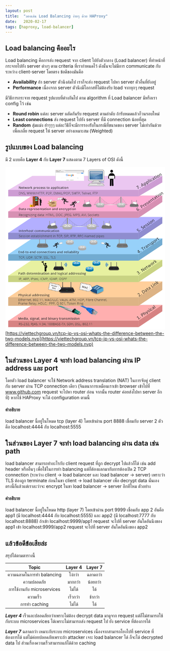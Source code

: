 ```yaml
---
layout: post
title:  "ลองเล่น Load Balancing ง่ายๆ ด้วย HAProxy"
date:   2020-02-17
tags: [haproxy, load-balancer]
---
```

## Load balancing คืออะไร
Load balancing คือการส่ง request จาก client ไปยังตัวกลาง (Load balancer) ที่ทำหน้าที่กระจายไปยัง server ต่างๆ ตาม criteria ที่เรากำหนดไว้ ดังนั้นจะไม่มีการ communicate กับระหว่าง client-server โดยตรง ข้อดีของมันคือ
- **Availability** ถ้า server ตัวนึงล่มไป เราก็จะส่ง request ไปหา server ตัวอื่นที่ยังอยู่
- **Performance** เนื่องจาก server ตัวนึงมีโอกาสที่ไม่ต้องรับ load จากทุกๆ request

มีวิธีการกระจาย request รูปแบบที่ต่างกันไป ตาม algorithm ที่ Load balancer มีหรือเรา config ไว้ เช่น
- **Round robin** แต่ละ server ผลัดกันรับ request ตามลำดับ ถ้ารับหมดแล้วก็วนรอบใหม่
- **Least connections** ส่ง request ไปยัง server ที่มี connection น้อยที่สุด
- **Random** สุ่มแม่ง ฮ่าๆๆๆ
แต่ละวิธีก็จะมีการรองรับในกรณีที่ขนาดของ server ไม่เท่ากันด้วย เพื่อเกลี่ย request ให้ server อย่างเหมาะสม (Weighted)  

## รูปแบบของ Load balancing
มี 2 แบบคือ **Layer 4** กับ **Layer 7** แสดงตาม 7 Layers of OSI ดังนี้  

![7 Layers of OSI Model](/assets/2020-02-17-seven-layers-of-OSI-model.png)
[https://viettechgroup.vn/tcp-ip-vs-osi-whats-the-difference-between-the-two-models.nvp](https://viettechgroup.vn/tcp-ip-vs-osi-whats-the-difference-between-the-two-models.nvp)

## ในส่วนของ Layer 4 จะทำ load balancing ผ่าน IP address และ port
โดยตัว load balancer จะใช้ Network address translation (NAT) ในการจับคู่ client กับ server ผ่าน TCP connection เดียว (จินตนาการเหมือนเราเข้า browser เข้าไปที่ www.github.com request จะไปหา router ก่อน จากนั้น router ค่อยส่งไปหา server อีกที) หากใช้ HAProxy จะได้ configuration ตามนี้

<script src="https://gist.github.com/raksit31667/69a6bca929b3592c4df86abc6b101acb.js"></script>

#### คำอธิบาย
load balancer นี้อยู่ในโหมด tcp (layer 4) โดยเข้าผ่าน port 8888 เชื่อมกับ server 2 ตัวคือ localhost:4444 กับ localhost:5555  

## ในส่วนของ Layer 7 จะทำ load balancing ผ่าน data เช่น path
load balancer สามารถทำอะไรกับ client request ที่ถูก decrypt ไปแล้วก็ได้ เช่น add header หรืออื่นๆ เพื่อใช้ในการทำ balancing แต่ก็ต้องแลกมากับการต้องเปิด 2 TCP connection (ระหว่าง client -> load balancer และ load balancer -> server) เพราะว่า TLS ต้องถูก terminate ก่อนในขา client -> load balancer เพื่อ decrypt data นั่นเอง ตรงนี้ก็แล้วแต่เราละว่าจะ encrypt ในขา load balancer -> server อีกทีไหม ตัวอย่าง  

<script src="https://gist.github.com/raksit31667/7b4b1f3ae6e036e5602514fab03f3f6b.js"></script>

#### คำอธิบาย
load balancer นี้อยู่ในโหมด http (layer 7) โดยเข้าผ่าน port 9999 เชื่อมกับ app 2 อันคือ app1 (มี localhost:4444 กับ localhost:5555) และ app2 (มี localhost:7777 กับ localhost:8888) ถ้าเข้า localhost:9999/app1 request จะไปที่ server อันใดอันนึงของ app1 เข้า localhost:9999/app2 request จะไปที่ server อันใดอันนึงของ app2

## แล้วข้อดีข้อเสียล่ะ
สรุปได้ตามตารางนี้  

|           Topic           | Layer 4 | Layer 7 |
|:-------------------------:|:-------:|:-------:|
| ความฉลาดในการทำ balancing |  โง่กว่า  | ฉลาดกว่า |
|         ความปลอดภัย        |  มากกว่า |  น้อยกว่า |
|  การใช้งานกับ microservices |   ไม่ได้  |    ได้   |
|          ความเร็ว          |  เร็วกว่า |  ช้ากว่า  |
|       การทำ caching       |   ไม่ได้  |    ได้   |

***Layer 4*** เร็วและปลอดภัยกว่าเพราะไม่ต้อง decrypt data มาดูจาก request แต่ก็ไม่สามารถใช้กับระบบ microservices ได้เพราะไม่สามารถส่ง request ไป ยัง service ที่ต้องการได้  

***Layer 7*** ฉลาดกว่า เหมาะกับระบบ microservices เนื่องจากสามารถโยงไปที่ service ที่ต้องการได้ แต่ไม่ค่อยปลอดภัยเพราะถ้า attacker เจาะ load balancer ได้ ก็จะได้ decrypted data ไป ส่วนเรื่องความเร็วสามารถแก้ได้ด้วย caching


